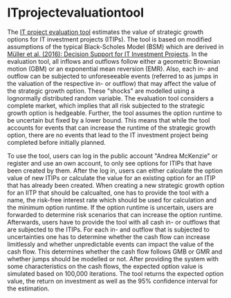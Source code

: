 # ITprojectevaluationtool
The [IT project evaluation tool](https://personal-2u8rb8tg.outsystemscloud.com/ITInvestmentprojectEvaluation/Login) estimates the value of strategic growth options for IT investment projects (ITIPs). The tool is based on modified assumptions of the typical Black-Scholes Model (BSM) which are derived in [Müller et al. (2016): Decision Support for IT Investment Projects](https://link.springer.com/article/10.1007/s12599-016-0423-7). In the evaluation tool, all inflows and outflows follow either a geometric Brownian motion (GBM) or an exponential mean reversion (EMR). Also, each in- and outflow can be subjected to unforeseeable events (referred to as jumps in the valuation of the respective in- or outflow) that may affect the value of the strategic growth option. These "shocks" are modelled using a lognormally distributed random variable. The evaluation tool considers a complete market, which implies that all risk subjected to the strategic growth option is hedgeable. Further, the tool assumes the option runtime to be uncertain but fixed by a lower bound. This means that while the tool accounts for events that can increase the runtime of the strategic growth option, there are no events that lead to the IT investment project being completed before initially planned.  

To use the tool, users can log in the public account "Andrea McKenzie" or register and use an own account, to only see options for ITIPs that have been created by them. After the log in, users can either calculate the option value of new ITIPs or calculate the value for an existing option for an ITIP that has already been created. When creating a new strategic growth option for an IITP that should be calcualted, one has to provide the tool with a name, the risk-free interest rate which should be used for calculation and the minimum option runtime. If the option runtime is uncertain, users are forwarded to determine risk scenarios that can increase the option runtime. Afterwards, users have to provide the tool with all cash in- or outflows that are subjected to the ITIPs. For each in- and outflow that is subjected to uncertainties one has to determine whether the cash flow can increase limitlessly and whether unpredictable events can impact the value of the cash flow. This determines whether the cash flow follows GMB or GMR and whether jumps should be modelled or not. After providing the system with some characteristics on the cash flows, the expected option value is simulated based on 100,000 iterations. The tool returns the expected option value, the return on investment as well as the 95% confidence interval for the estimation. 
